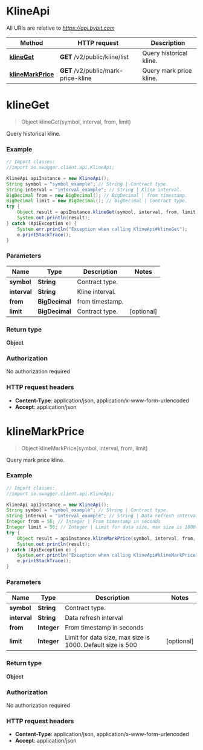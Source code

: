 # KlineApi

All URIs are relative to *https://api.bybit.com*

Method | HTTP request | Description
------------- | ------------- | -------------
[**klineGet**](KlineApi.md#klineGet) | **GET** /v2/public/kline/list | Query historical kline.
[**klineMarkPrice**](KlineApi.md#klineMarkPrice) | **GET** /v2/public/mark-price-kline | Query mark price kline.


<a name="klineGet"></a>
# **klineGet**
> Object klineGet(symbol, interval, from, limit)

Query historical kline.

### Example
```java
// Import classes:
//import io.swagger.client.api.KlineApi;

KlineApi apiInstance = new KlineApi();
String symbol = "symbol_example"; // String | Contract type.
String interval = "interval_example"; // String | Kline interval.
BigDecimal from = new BigDecimal(); // BigDecimal | from timestamp.
BigDecimal limit = new BigDecimal(); // BigDecimal | Contract type.
try {
    Object result = apiInstance.klineGet(symbol, interval, from, limit);
    System.out.println(result);
} catch (ApiException e) {
    System.err.println("Exception when calling KlineApi#klineGet");
    e.printStackTrace();
}
```

### Parameters

Name | Type | Description  | Notes
------------- | ------------- | ------------- | -------------
 **symbol** | **String**| Contract type. |
 **interval** | **String**| Kline interval. |
 **from** | **BigDecimal**| from timestamp. |
 **limit** | **BigDecimal**| Contract type. | [optional]

### Return type

**Object**

### Authorization

No authorization required

### HTTP request headers

 - **Content-Type**: application/json, application/x-www-form-urlencoded
 - **Accept**: application/json

<a name="klineMarkPrice"></a>
# **klineMarkPrice**
> Object klineMarkPrice(symbol, interval, from, limit)

Query mark price kline.

### Example
```java
// Import classes:
//import io.swagger.client.api.KlineApi;

KlineApi apiInstance = new KlineApi();
String symbol = "symbol_example"; // String | Contract type.
String interval = "interval_example"; // String | Data refresh interval
Integer from = 56; // Integer | From timestamp in seconds
Integer limit = 56; // Integer | Limit for data size, max size is 1000. Default size is 500
try {
    Object result = apiInstance.klineMarkPrice(symbol, interval, from, limit);
    System.out.println(result);
} catch (ApiException e) {
    System.err.println("Exception when calling KlineApi#klineMarkPrice");
    e.printStackTrace();
}
```

### Parameters

Name | Type | Description  | Notes
------------- | ------------- | ------------- | -------------
 **symbol** | **String**| Contract type. |
 **interval** | **String**| Data refresh interval |
 **from** | **Integer**| From timestamp in seconds |
 **limit** | **Integer**| Limit for data size, max size is 1000. Default size is 500 | [optional]

### Return type

**Object**

### Authorization

No authorization required

### HTTP request headers

 - **Content-Type**: application/json, application/x-www-form-urlencoded
 - **Accept**: application/json

